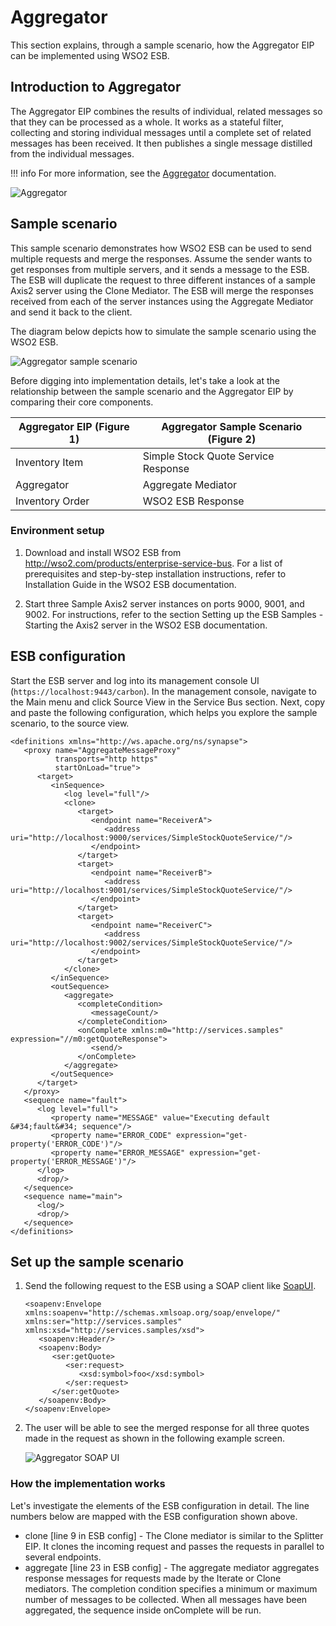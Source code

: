 # Aggregator

This section explains, through a sample scenario, how the Aggregator EIP can be implemented using WSO2 ESB. 

## Introduction to Aggregator

The Aggregator EIP combines the results of individual, related messages so that they can be processed as a whole. It works as a stateful filter, collecting and storing individual messages until a complete set of related messages has been received. It then publishes a single message distilled from the individual messages. 

!!! info
    For more information, see the [Aggregator](http://www.eaipatterns.com/Aggregator.html) documentation.

![Aggregator]({{base_path}}/assets/img/learn/enterprise-integration-patterns/message-routing/aggregator.gif)

## Sample scenario

This sample scenario demonstrates how WSO2 ESB can be used to send multiple requests and merge the responses. Assume the sender wants to get responses from multiple servers, and it sends a message to the ESB. The ESB will duplicate the request to three different instances of a sample Axis2 server using the Clone Mediator. The ESB will merge the responses received from each of the server instances using the Aggregate Mediator and send it back to the client.

The diagram below depicts how to simulate the sample scenario using the WSO2 ESB.

![Aggregator sample scenario]({{base_path}}/assets/img/learn/enterprise-integration-patterns/message-routing/aggregator-sample-scenario.png)

Before digging into implementation details, let's take a look at the relationship between the sample scenario and the Aggregator EIP by comparing their core components.

| Aggregator EIP (Figure 1) | Aggregator Sample Scenario (Figure 2) |
|---------------------------|---------------------------------------|
| Inventory Item            | Simple Stock Quote Service Response   |
| Aggregator                | Aggregate Mediator                    |
| Inventory Order           | WSO2 ESB Response                     |

### Environment setup

1. Download and install WSO2 ESB from http://wso2.com/products/enterprise-service-bus. For a list of prerequisites and step-by-step installation instructions, refer to Installation Guide in the WSO2 ESB documentation.

2. Start three Sample Axis2 server instances on ports 9000, 9001, and 9002. For instructions, refer to the section Setting up the ESB Samples - Starting the Axis2 server in the WSO2 ESB documentation.

## ESB configuration

Start the ESB server and log into its management console UI (`https://localhost:9443/carbon`). In the management console, navigate to the Main menu and click Source View in the Service Bus section. Next, copy and paste the following configuration, which helps you explore the sample scenario, to the source view.

```
<definitions xmlns="http://ws.apache.org/ns/synapse">
   <proxy name="AggregateMessageProxy"
          transports="http https"
          startOnLoad="true">
      <target>
         <inSequence>
            <log level="full"/>
            <clone>
               <target>
                  <endpoint name="ReceiverA">
                     <address uri="http://localhost:9000/services/SimpleStockQuoteService/"/>
                  </endpoint>
               </target>
               <target>
                  <endpoint name="ReceiverB">
                     <address uri="http://localhost:9001/services/SimpleStockQuoteService/"/>
                  </endpoint>
               </target>
               <target>
                  <endpoint name="ReceiverC">
                     <address uri="http://localhost:9002/services/SimpleStockQuoteService/"/>
                  </endpoint>
               </target>
            </clone>
         </inSequence>
         <outSequence>
            <aggregate>
               <completeCondition>
                  <messageCount/>
               </completeCondition>
               <onComplete xmlns:m0="http://services.samples" expression="//m0:getQuoteResponse">
                  <send/>
               </onComplete>
            </aggregate>
         </outSequence>
      </target>
   </proxy>
   <sequence name="fault">
      <log level="full">
         <property name="MESSAGE" value="Executing default &#34;fault&#34; sequence"/>
         <property name="ERROR_CODE" expression="get-property('ERROR_CODE')"/>
         <property name="ERROR_MESSAGE" expression="get-property('ERROR_MESSAGE')"/>
      </log>
      <drop/>
   </sequence>
   <sequence name="main">
      <log/>
      <drop/>
   </sequence>
</definitions>
```

## Set up the sample scenario

1. Send the following request to the ESB using a SOAP client like [SoapUI](https://www.soapui.org/).
 
    ```
    <soapenv:Envelope xmlns:soapenv="http://schemas.xmlsoap.org/soap/envelope/" xmlns:ser="http://services.samples" xmlns:xsd="http://services.samples/xsd">
       <soapenv:Header/>
       <soapenv:Body>
          <ser:getQuote>    
             <ser:request>          
                <xsd:symbol>foo</xsd:symbol>
             </ser:request>       
          </ser:getQuote>
       </soapenv:Body>
    </soapenv:Envelope>
    ```
   
2. The user will be able to see the merged response for all three quotes made in the request as shown in the following example screen.

    ![Aggregator SOAP UI]({{base_path}}/assets/img/learn/enterprise-integration-patterns/message-routing/aggregator-soap-ui.png)

### How the implementation works

Let's investigate the elements of the ESB configuration in detail. The line numbers below are mapped with the ESB configuration shown above.

- clone [line 9 in ESB config] - The Clone mediator is similar to the Splitter EIP. It clones the incoming request and passes the requests in parallel to several endpoints.   
- aggregate [line 23 in ESB config] - The aggregate mediator aggregates response messages for requests made by the Iterate or Clone mediators. The completion condition specifies a minimum or maximum number of messages to be collected. When all messages have been aggregated, the sequence inside onComplete will be run.
